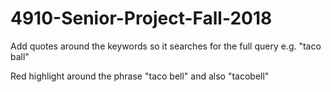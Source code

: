 # 4910-Senior-Project-Fall-2018

Add quotes around the keywords so it searches for the full query e.g. "taco ball"

Red highlight around the phrase "taco bell" and also "tacobell" 
